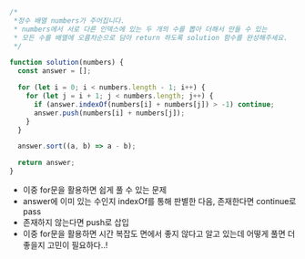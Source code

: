 ```js
/*
 *정수 배열 numbers가 주어집니다.
 * numbers에서 서로 다른 인덱스에 있는 두 개의 수를 뽑아 더해서 만들 수 있는
 * 모든 수를 배열에 오름차순으로 담아 return 하도록 solution 함수를 완성해주세요.
 */

function solution(numbers) {
  const answer = [];

  for (let i = 0; i < numbers.length - 1; i++) {
    for (let j = i + 1; j < numbers.length; j++) {
      if (answer.indexOf(numbers[i] + numbers[j]) > -1) continue;
      answer.push(numbers[i] + numbers[j]);
    }
  }

  answer.sort((a, b) => a - b);

  return answer;
}
```

- 이중 for문을 활용하면 쉽게 풀 수 있는 문제
- answer에 이미 있는 수인지 indexOf를 통해 판별한 다음, 존재한다면 continue로 pass
- 존재하지 않는다면 push로 삽입
- 이중 for문을 활용하면 시간 복잡도 면에서 좋지 않다고 알고 있는데 어떻게 풀면 더 좋을지 고민이 필요하다..!
